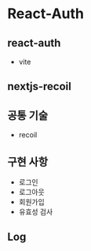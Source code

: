 # React-Auth

## react-auth

- vite

## nextjs-recoil

## 공통 기술

- recoil

## 구현 사항

- 로그인
- 로그아웃
- 회원가입
- 유효성 검사

## Log
